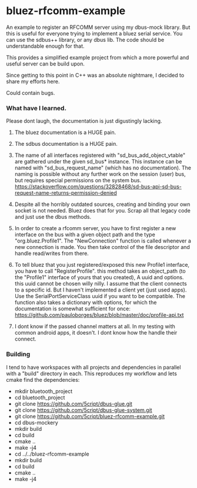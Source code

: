 # bluez-rfcomm-example
An example to register an RFCOMM server using my dbus-mock library.
But this is useful for everyone trying to implement a bluez serial service.
You can use the sdbus++ library, or any dbus lib. The code should be 
understandable enough for that.

This provides a simplified example project from which a more powerful and 
useful server can be build upon.

Since getting to this point in C++ was an absolute nightmare, I decided to share my efforts here.

Could contain bugs.

### What have I learned.
Please dont laugh, the documentation is just digustingly lacking.
1) The bluez documentation is a HUGE pain.
2) The sdbus documentation is a HUGE pain.
3) The name of all interfaces registered with "sd_bus_add_object_vtable" are gathered under the given sd_bus* instance. This instance can be named with "sd_bus_request_name" (which has no documentation). The naming is possible without any further work on the session (user) bus, but requires special permissions on the system bus. https://stackoverflow.com/questions/32828468/sd-bus-api-sd-bus-request-name-returns-permission-denied

4) Despite all the horribly outdated sources, creating and binding your own socket is not needed. Bluez does that for you. Scrap all that legacy code and just use the dbus methods.

5) In order to create a rfcomm server, you have to first register a new interface on the bus with a given object path and the type "org.bluez.Profile1". The "NewConnection" function is called whenever a new connection is made. You then take control of the file descriptor and handle read/writes from there.

6) To tell bluez that you just registered/exposed this new Profile1 interface, you have to call "RegisterProfile". this method takes an object_path (to the "Profile1" interface of yours that you created), A uuid and options.
this uuid cannot be chosen willy nilly. I assume that the client connects to a specific id. But I haven't implemented a client yet (just used apps). Use the SerialPortServiceClass uuid if you want to be compatible.
The function also takes a dictionary with options, for which the documentation is somewhat sufficient for once: https://github.com/pauloborges/bluez/blob/master/doc/profile-api.txt

7) I dont know if the passed channel matters at all. In my testing with common android apps, it doesn't. I dont know how the handle their connect.

### Building
I tend to have workspaces with all projects and dependencies in parallel with a "build" directory in each. This reproduces my workflow and lets cmake find the dependencies:

- mkdir bluetooth_project
- cd bluetooth_project
- git clone https://github.com/5cript/dbus-glue.git
- git clone https://github.com/5cript/dbus-glue-system.git
- git clone https://github.com/5cript/bluez-rfcomm-example.git
- cd dbus-mockery
- mkdir build
- cd build
- cmake ..
- make -j4
- cd ../../bluez-rfcomm-example
- mkdir build
- cd build
- cmake ..
- make -j4

